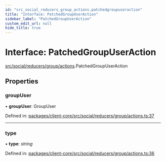 ```yaml
---
id: "src_social_reducers_group_actions.patchedgroupuseraction"
title: "Interface: PatchedGroupUserAction"
sidebar_label: "PatchedGroupUserAction"
custom_edit_url: null
hide_title: true
---
```


# Interface: PatchedGroupUserAction

[src/social/reducers/group/actions](../modules/src_social_reducers_group_actions.md).PatchedGroupUserAction

## Properties

### groupUser

• **groupUser**: GroupUser

Defined in: [packages/client-core/src/social/reducers/group/actions.ts:37](https://github.com/xr3ngine/xr3ngine/blob/2d83606b6/packages/client-core/src/social/reducers/group/actions.ts#L37)

___

### type

• **type**: *string*

Defined in: [packages/client-core/src/social/reducers/group/actions.ts:36](https://github.com/xr3ngine/xr3ngine/blob/2d83606b6/packages/client-core/src/social/reducers/group/actions.ts#L36)

